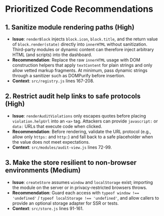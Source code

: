 # Prioritized Code Recommendations

## 1. Sanitize module rendering paths (High)
- **Issue**: `renderBlock` injects `block.icon`, `block.title`, and the return value of `block.render(state)` directly into `innerHTML` without sanitization. Third-party modules or dynamic content can therefore inject arbitrary HTML (and scripts) into the dashboard.
- **Recommendation**: Replace the raw `innerHTML` usage with DOM construction helpers that apply `textContent` for plain strings and only allow vetted markup fragments. At minimum, pass dynamic strings through a sanitizer such as DOMPurify before insertion.
- **Context**: `src/registry.js` lines 167-208.

## 2. Restrict audit help links to safe protocols (High)
- **Issue**: `renderAuditViolations` only escapes quotes before placing `violation.helpUrl` into an `<a>` tag. Attackers can provide `javascript:` or `data:` URLs that execute code when clicked.
- **Recommendation**: Before rendering, validate the URL protocol (e.g., allow only `https:` and `http:`) and fall back to a safe placeholder when the value does not meet expectations.
- **Context**: `src/modules/audit-view.js` lines 72-99.

## 3. Make the store resilient to non-browser environments (Medium)
- **Issue**: `createStore` assumes `window` and `localStorage` exist; importing the module on the server or in privacy-restricted browsers throws.
- **Recommendation**: Guard each access with `typeof window !== 'undefined'` / `typeof localStorage !== 'undefined'`, and allow callers to provide an optional storage adapter for SSR or tests.
- **Context**: `src/store.js` lines 91-161.
